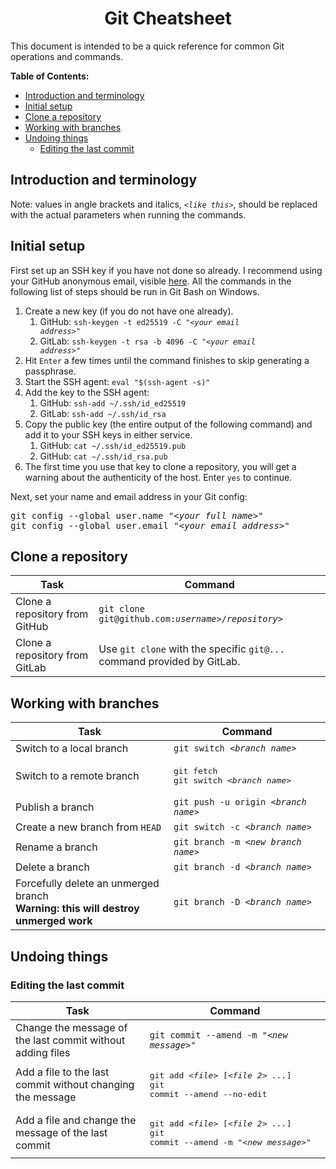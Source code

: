 <h1 align='center'>Git Cheatsheet</h1>

This document is intended to be a quick reference for common Git operations and commands.

**Table of Contents:**
- [Introduction and terminology](#introduction-and-terminology)
- [Initial setup](#initial-setup)
- [Clone a repository](#clone-a-repository)
- [Working with branches](#working-with-branches)
- [Undoing things](#undoing-things)
  - [Editing the last commit](#editing-the-last-commit)


## Introduction and terminology

Note: values in angle brackets and italics, *`<like this>`*, should be replaced with the actual parameters when running the commands.

## Initial setup

First set up an SSH key if you have not done so already. I recommend using your GitHub anonymous email, visible [here](https://github.com/settings/emails). All the commands in the following list of steps should be run in Git Bash on Windows.

1. Create a new key (if you do not have one already).
   1. GitHub: <code>ssh-keygen -t ed25519 -C "<i>&lt;your email address&gt;</i>"</code>
   2. GitLab: <code>ssh-keygen -t rsa -b 4096 -C "<i>&lt;your email address&gt;</i>"</code>
2. Hit `Enter` a few times until the command finishes to skip generating a passphrase.
3. Start the SSH agent: `eval "$(ssh-agent -s)"`
4. Add the key to the SSH agent:
   1. GitHub: `ssh-add ~/.ssh/id_ed25519`
   2. GitLab: `ssh-add ~/.ssh/id_rsa`
5. Copy the public key (the entire output of the following command) and add it to your SSH keys in either service.
   1. GitHub: `cat ~/.ssh/id_ed25519.pub`
   2. GitHub: `cat ~/.ssh/id_rsa.pub`
6. The first time you use that key to clone a repository, you will get a warning about the authenticity of the host. Enter `yes` to continue.

Next, set your name and email address in your Git config:

<pre>
git config --global user.name "<i>&lt;your full name&gt;</i>"
git config --global user.email "<i>&lt;your email address&gt;</i>"
</pre>

## Clone a repository

| Task | Command |
| --- | --- |
| Clone a repository from GitHub | <code>git clone git@<span>github.com:<i>username&gt;</i>/<i>repository&gt;</i></code> |
| Clone a repository from GitLab | Use `git clone` with the specific `git@...` command provided by GitLab. |

## Working with branches

| Task | Command |
| --- | --- |
| Switch to a local branch | <code>git switch <i>&lt;branch name&gt;</i></code> |
| Switch to a remote branch | <pre>git fetch<br>git switch <i>&lt;branch name&gt;</i></pre>
| Publish a branch | <code>git push -u origin <i>&lt;branch name&gt;</i></code> | 
| Create a new branch from `HEAD` | <code>git switch -c <i>&lt;branch name&gt;</i></code> |
| Rename a branch | <code>git branch -m <i>&lt;new branch name&gt;</i></code> |
| Delete a branch | <code>git branch -d <i>&lt;branch name&gt;</i></code> |
| Forcefully delete an unmerged branch<br>**Warning: this will destroy unmerged work** | <code>git branch -D <i>&lt;branch name&gt;</i></code> |

## Undoing things

### Editing the last commit

| Task | Command |
| --- | --- |
| Change the message of the last commit without adding files | <code>git commit --amend -m "<i>&lt;new message&gt;</i>"</code> |
| Add a file to the last commit without changing the message | <pre>git add <i>&lt;file&gt;</i> [<i>&lt;file 2&gt; ...</i>]<br>git commit --amend --no-edit</pre> |
| Add a file and change the message of the last commit | <pre>git add <i>&lt;file&gt;</i> [<i>&lt;file 2&gt; ...</i>]<br>git commit --amend -m "<i>&lt;new message&gt;</i>"</pre> |
